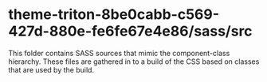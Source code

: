 # theme-triton-8be0cabb-c569-427d-880e-fe6fe67e4e86/sass/src

This folder contains SASS sources that mimic the component-class hierarchy. These files
are gathered in to a build of the CSS based on classes that are used by the build.
